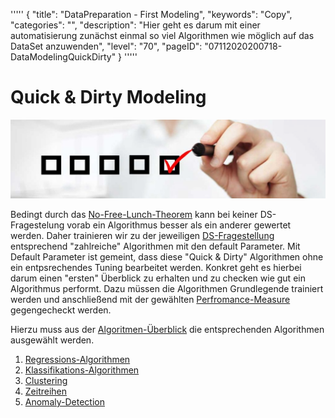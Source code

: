 '''''
{
"title": "DataPreparation - First Modeling",
"keywords": "Copy",
"categories": "",
"description": "Hier geht es darum mit einer automatisierung zunächst einmal so viel Algorithmen wie möglich auf das DataSet anzuwenden",
"level": "70",
"pageID": "07112020200718-DataModelingQuickDirty"
}
'''''

# Quick & Dirty Modeling

![BannerChecklist](./../imgs/2020-11-19-08-20-02.png)

Bedingt durch das [No-Free-Lunch-Theorem]() kann bei keiner DS-Fragestelung vorab ein Algorithmus besser als ein anderer gewertet werden. Daher trainieren wir zu der jeweiligen [DS-Fragestellung](07112020200718-Detailed-DS-Framing) entsprechend "zahlreiche" Algorithmen mit den default Parameter. Mit Default Parameter ist gemeint, dass diese "Quick & Dirty" Algorithmen ohne ein entpsrechendes Tuning bearbeitet werden. Konkret geht es hierbei darum einen "ersten" Überblick zu erhalten und zu checken wie gut ein Algorithmus performt. Dazu müssen die Algorithmen Grundlegende trainiert werden und anschließend mit der gewählten [Perfromance-Measure](07112020200718-PerformanceMeasure) gegengecheckt werden.

Hierzu muss aus der [Algoritmen-Überblick](19112020-AlgorithmenImplementierungÜberblick) die entsprechenden Algorithmen ausgewählt werden.

1. [Regressions-Algorithmen](19112020-RegressionsAlgorithmen)
2. [Klassifikations-Algorithmen]()
3. [Clustering]()
4. [Zeitreihen]()
5. [Anomaly-Detection]()
  
  
  
  



